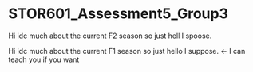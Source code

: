 # STOR601_Assessment5_Group3


Hi idc much about the current F2 season so just hell I spoose.

Hi idc much about the current F1 season so just hello I suppose. <- I can teach you if you want



